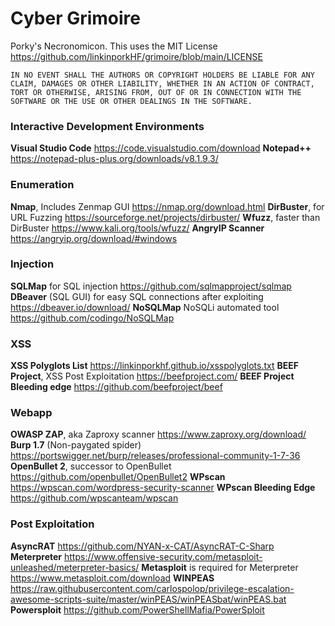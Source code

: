 # Cyber Grimoire
Porky's Necronomicon. This uses the MIT License https://github.com/linkinporkHF/grimoire/blob/main/LICENSE

`IN NO EVENT SHALL THE AUTHORS OR COPYRIGHT HOLDERS BE LIABLE FOR ANY CLAIM, DAMAGES OR OTHER LIABILITY, WHETHER IN AN ACTION OF CONTRACT, TORT OR OTHERWISE, ARISING FROM, OUT OF OR IN CONNECTION WITH THE SOFTWARE OR THE USE OR OTHER DEALINGS IN THE SOFTWARE.`

### Interactive Development Environments
**Visual Studio Code** https://code.visualstudio.com/download
**Notepad++** https://notepad-plus-plus.org/downloads/v8.1.9.3/

### Enumeration
**Nmap**, Includes Zenmap GUI https://nmap.org/download.html
**DirBuster**, for URL Fuzzing https://sourceforge.net/projects/dirbuster/
**Wfuzz**, faster than DirBuster https://www.kali.org/tools/wfuzz/
**AngryIP Scanner** https://angryip.org/download/#windows

### Injection
**SQLMap** for SQL injection https://github.com/sqlmapproject/sqlmap
**DBeaver** (SQL GUI) for easy SQL connections after exploiting https://dbeaver.io/download/
**NoSQLMap** NoSQLi automated tool https://github.com/codingo/NoSQLMap

### XSS
**XSS Polyglots List** https://linkinporkhf.github.io/xsspolyglots.txt
**BEEF Project**, XSS Post Exploitation https://beefproject.com/
**BEEF Project Bleeding edge** https://github.com/beefproject/beef

### Webapp
**OWASP ZAP**, aka Zaproxy scanner https://www.zaproxy.org/download/
**Burp 1.7** (Non-paygated spider) https://portswigger.net/burp/releases/professional-community-1-7-36
**OpenBullet 2**, successor to OpenBullet https://github.com/openbullet/OpenBullet2
**WPscan** https://wpscan.com/wordpress-security-scanner
**WPscan Bleeding Edge** https://github.com/wpscanteam/wpscan

### Post Exploitation
**AsyncRAT** https://github.com/NYAN-x-CAT/AsyncRAT-C-Sharp
**Meterpreter** https://www.offensive-security.com/metasploit-unleashed/meterpreter-basics/
**Metasploit** is required for Meterpreter https://www.metasploit.com/download
**WINPEAS** https://raw.githubusercontent.com/carlospolop/privilege-escalation-awesome-scripts-suite/master/winPEAS/winPEASbat/winPEAS.bat
**Powersploit** https://github.com/PowerShellMafia/PowerSploit